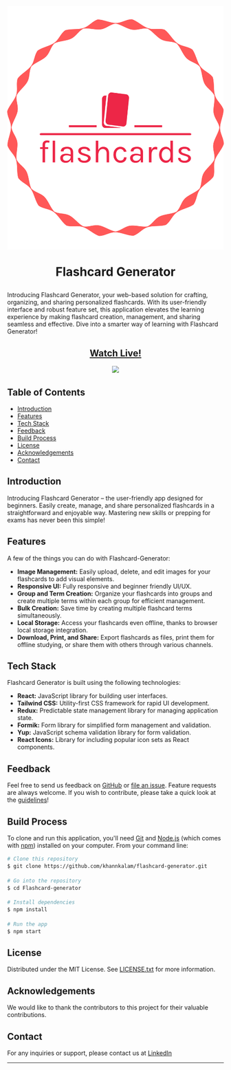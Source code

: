 
<h1 align="center">
  <br>

![logo](./src/assets/logo.png) 

Flashcard Generator

</h1>

Introducing Flashcard Generator, your web-based solution for crafting, organizing, and sharing personalized flashcards. With its user-friendly interface and robust feature set, this application elevates the learning experience by making flashcard creation, management, and sharing seamless and effective. Dive into a smarter way of learning with Flashcard Generator!

<h2 align='center'>
<a href='https://flashcard-generatorr.netlify.app' target="_blank">Watch Live!</a>
</h2>

<p align="center">  
  <a href="https://opensource.org/licenses/MIT">
      <img src="https://img.shields.io/badge/License-MIT-yellow.svg">
  </a>
</p>

## Table of Contents

- [Introduction](#introduction)
- [Features](#features)
- [Tech Stack](#tech-stack)
- [Feedback](#feedback)
- [Build Process](#build-process)
- [License](#license)
- [Acknowledgements](#acknowledgements)
- [Contact](#contact)

## Introduction

Introducing Flashcard Generator – the user-friendly app designed for beginners. Easily create, manage, and share personalized flashcards in a straightforward and enjoyable way. Mastering new skills or prepping for exams has never been this simple!


## Features

A few of the things you can do with Flashcard-Generator:

- **Image Management:** Easily upload, delete, and edit images for your flashcards to add visual elements.
- **Responsive UI:** Fully responsive and beginner friendly UI/UX.
- **Group and Term Creation:** Organize your flashcards into groups and create multiple terms within each group for efficient management.
- **Bulk Creation:** Save time by creating multiple flashcard terms simultaneously.
- **Local Storage:** Access your flashcards even offline, thanks to browser local storage integration.
- **Download, Print, and Share:** Export flashcards as files, print them for offline studying, or share them with others through various channels.

## Tech Stack

Flashcard Generator is built using the following technologies:

- **React:** JavaScript library for building user interfaces.
- **Tailwind CSS:** Utility-first CSS framework for rapid UI development.
- **Redux:** Predictable state management library for managing application state.
- **Formik:** Form library for simplified form management and validation.
- **Yup:** JavaScript schema validation library for form validation.
- **React Icons:** Library for including popular icon sets as React components.

## Feedback

Feel free to send us feedback on [GitHub](https://github.com/khannkalam) or [file an issue](https://github.com/khannkalam/flashcard-generator/issues/new). Feature requests are always welcome. If you wish to contribute, please take a quick look at the [guidelines](./CONTRIBUTING.md)!


## Build Process

To clone and run this application, you'll need [Git](https://git-scm.com) and [Node.js](https://nodejs.org/en/download/) (which comes with [npm](http://npmjs.com)) installed on your computer. From your command line:

```bash
# Clone this repository
$ git clone https://github.com/khannkalam/flashcard-generator.git

# Go into the repository
$ cd Flashcard-generator

# Install dependencies
$ npm install

# Run the app
$ npm start
```

## License

Distributed under the MIT License. See [LICENSE.txt](./LICENSE.txt) for more information.

## Acknowledgements

We would like to thank the contributors to this project for their valuable contributions.

## Contact

For any inquiries or support, please contact us at [LinkedIn](https://www.linkedin.com/in/kalam-187960203)

---
